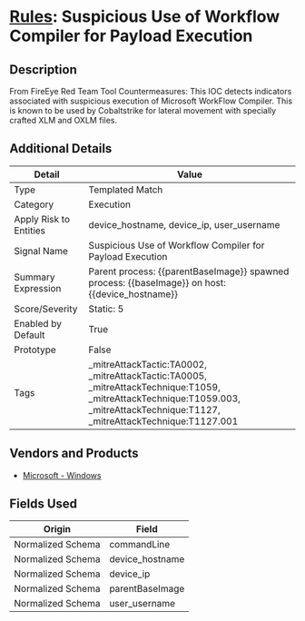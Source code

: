 # [Rules](README.md): Suspicious Use of Workflow Compiler for Payload Execution

## Description
From FireEye Red Team Tool Countermeasures: This IOC detects indicators associated with suspicious execution of Microsoft WorkFlow Compiler. This is known to be used by Cobaltstrike for lateral movement with specially crafted XLM and OXLM files.

## Additional Details
|Detail|Value|
|----|----|
|Type|Templated Match|
|Category|Execution|
|Apply Risk to Entities|device_hostname, device_ip, user_username|
|Signal Name|Suspicious Use of Workflow Compiler for Payload Execution|
|Summary Expression|Parent process: {{parentBaseImage}} spawned process: {{baseImage}} on host: {{device_hostname}}|
|Score/Severity|Static: 5|
|Enabled by Default|True|
|Prototype|False|
|Tags|_mitreAttackTactic:TA0002, _mitreAttackTactic:TA0005, _mitreAttackTechnique:T1059, _mitreAttackTechnique:T1059.003, _mitreAttackTechnique:T1127, _mitreAttackTechnique:T1127.001|
## Vendors and Products
- [Microsoft - Windows](../products/1ff7546c-cb36-4a24-87f7-89d2cecc5761.md)


## Fields Used

|Origin|Field|
|----|----|
|Normalized Schema|commandLine|
|Normalized Schema|device_hostname|
|Normalized Schema|device_ip|
|Normalized Schema|parentBaseImage|
|Normalized Schema|user_username|


